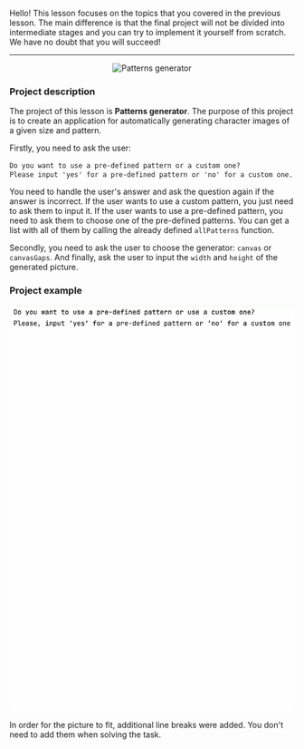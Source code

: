 Hello! This lesson focuses on the topics that you covered in the previous lesson.
The main difference is that the final project will not be divided into intermediate stages
and you can try to implement it yourself from scratch.
We have no doubt that you will succeed!

----

<p align="center">
    <img src="../../../utils/src/main/resources/images/part1/LastPush/game.png" alt="Patterns generator" width="400"/>
</p>

### Project description

The project of this lesson is **Patterns generator**.
The purpose of this project is to create an application 
for automatically generating character images of a given size and pattern.

Firstly, you need to ask the user:
```text
Do you want to use a pre-defined pattern or a custom one?
Please input 'yes' for a pre-defined pattern or 'no' for a custom one.
```

You need to handle the user's answer and ask the question again if the answer is incorrect.
If the user wants to use a custom pattern, you just need to ask them to input it.
If the user wants to use a pre-defined pattern, 
you need to ask them to choose one of the pre-defined patterns. 
You can get a list with all of them by calling the already defined `allPatterns` function.

Secondly, you need to ask the user to choose the generator: `canvas` or `canvasGaps`.
And finally, ask the user to input the `width` and `height` of the generated picture.

### Project example

![The patterns generator example](../../../utils/src/main/resources/images/part1/LastPush/app.gif "The patterns generator example")

In order for the picture to fit, additional line breaks were added.
You don't need to add them when solving the task.
